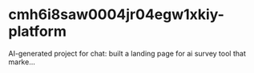 # cmh6i8saw0004jr04egw1xkiy-platform
AI-generated project for chat: built a landing page for ai survey tool that marke...
